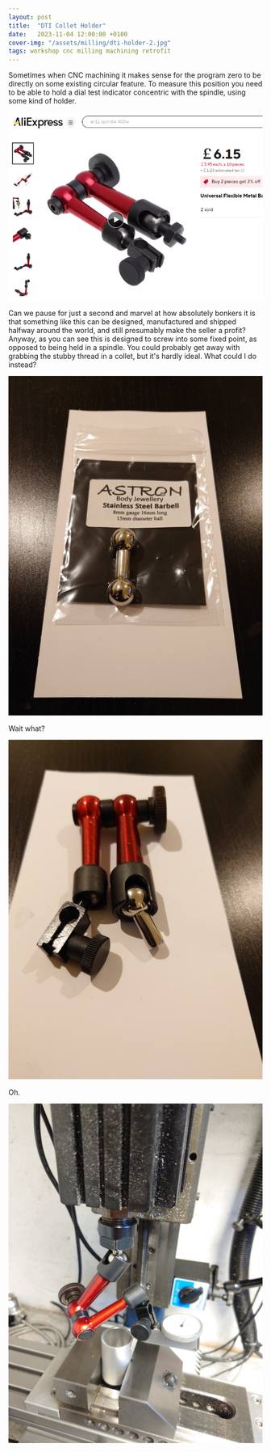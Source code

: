 ```yaml
---
layout: post
title:  "DTI Collet Holder"
date:   2023-11-04 12:00:00 +0100
cover-img: "/assets/milling/dti-holder-2.jpg"
tags: workshop cnc milling machining retrofit
---
```

Sometimes when CNC machining it makes sense for the program zero to be directly on some existing circular feature. To measure this position you need to be able to hold a dial test indicator concentric with the spindle, using some kind of holder.

![AliExpress DTI Holder](/assets/milling/dti-holder.png)

Can we pause for just a second and marvel at how absolutely bonkers it is that something like this can be designed, manufactured and shipped halfway around the world, and still presumably make the seller a profit? Anyway, as you can see this is designed to screw into some fixed point, as opposed to being held in a spindle. You could probably get away with grabbing the stubby thread in a collet, but it's hardly ideal. What could I do instead?

![Body Modification](/assets/milling/dti-holder-1.jpg)

Wait what?

![DTI Holder](/assets/milling/dti-holder-2.jpg)

Oh.

![DTI Holder](/assets/milling/dti-holder-3.jpg)
